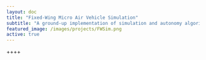 ```yaml
---
layout: doc
title: "Fixed-Wing Micro Air Vehicle Simulation"
subtitle: "A ground-up implementation of simulation and autonomy algorithms in Matlab and Simulink, from dynamic modeling to path planning."
featured_image: /images/projects/FWSim.png
active: true
---
```


++++
